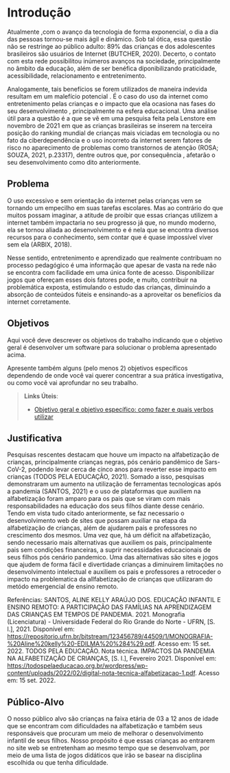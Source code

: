 # Introdução

Atualmente ,com o avanço da tecnologia de forma exponencial, o dia a dia das pessoas tornou-se mais ágil e dinâmico. Sob tal ótica, essa questão não se restringe ao público adulto: 89% das crianças e dos adolescentes brasileiros são usuários de Internet (BUTCHER, 2020). Decerto, o contato com esta rede possibilitou inúmeros avanços na sociedade, principalmente no âmbito da educação, além de ser benéfica diponibilizando praticidade, acessibilidade, relacionamento e entretenimento.

Analogamente, tais benefícios se forem utilizados de maneira indevida resultam em um malefício potencial . É o caso do uso da internet como entretenimento pelas crianças e o impacto que ela ocasiona nas fases do seu desenvolvimento , principalmente  na esfera educacional.  Uma análise útil para a questão é a que se vê em uma pesquisa feita pela Lenstore em novembro de 2021 em que  as crianças brasileiras se inserem na terceira posição do ranking mundial de crianças mais viciadas em tecnologia ou no fato da ciberdependência e o uso incorreto da internet serem fatores de risco no aparecimento de problemas como transtornos de atenção (ROSA; SOUZA, 2021, p.23317), dentre outros que, por consequência , afetarão o seu desenvolvimento como dito anteriormente.

## Problema 

O uso excessivo e sem orientação da internet pelas crianças vem se tornando um empecilho em suas tarefas escolares. Mas ao contrário do que muitos possam imaginar, a atitude de proibir que essas crianças utilizem a internet também impactaria no seu progresso já que, no mundo moderno, ela se tornou aliada ao desenvolvimento e é nela que se encontra diversos recursos para o conhecimento, sem contar que é quase impossível viver sem ela (ARBIX, 2018).
 
Nesse sentido, entretenimento e aprendizado que realmente contribuam no processo pedagógico é uma informação que apesar de vasta na rede não se encontra com facilidade em uma única fonte de acesso. Disponibilizar jogos que ofereçam esses dois fatores pode, e muito, contribuir na problemática exposta, estimulando o estudo das crianças, diminuindo a absorção de conteúdos fúteis e ensinando-as a aproveitar os benefícios da internet corretamente.

## Objetivos

Aqui você deve descrever os objetivos do trabalho indicando que o objetivo geral é desenvolver um software para solucionar o problema apresentado acima. 

Apresente também alguns (pelo menos 2) objetivos específicos dependendo de onde você vai querer concentrar a sua prática investigativa, ou como você vai aprofundar no seu trabalho.
 
> **Links Úteis**:
> - [Objetivo geral e objetivo específico: como fazer e quais verbos utilizar](https://blog.mettzer.com/diferenca-entre-objetivo-geral-e-objetivo-especifico/)

## Justificativa

Pesquisas rescentes destacam que houve um impacto na alfabetização de crianças, principalmente crianças negras, pós cenário pandêmico de Sars-CoV-2, podendo levar cerca de cinco anos para reverter esse impacto em crianças (TODOS PELA EDUCAÇÃO, 2021). Somado a isso, pesquisas demonstraram um aumento na utilização de ferramentas tecnologicas após a pandemia (SANTOS, 2021) e o uso de plataformas que auxiliem na alfabetização foram amparo para os pais que se viram com mais responsabilidades na educação dos seus filhos diante desse cenário. Tendo em vista tudo citado anteriormente, se faz necessario o desenvolvimento web de sites que possam auxiliar na etapa da alfabetização de crianças, além de ajudarem pais e professores no crescimento dos mesmos. Uma vez que, há um déficit na alfabetização, sendo necessario mais alternativas que auxiliem os pais, principalmente pais sem condições financeiras, a suprir necessidades educacionais de seus filhos pós cenário pandemico. Uma das alternativas são sites e jogos que ajudem de forma fácil e divertidade crianças a diminuirem limitações no desenvolvimento intelectual e auxiliem os pais e professores a retroceder o impacto na problematica da allfabetização de crianças que utilizaram do metódo emergencial de ensino remoto.

Referências:
SANTOS, ALINE KELLY ARAÚJO DOS. EDUCAÇÃO INFANTIL E ENSINO REMOTO: A PARTICIPAÇÃO DAS FAMÍLIAS NA APRENDIZAGEM DAS CRIANÇAS EM TEMPOS DE PANDEMIA. 2021. Monografia (Licenciatura) - Universidade Federal do Rio Grande do Norte - UFRN, [S. l.], 2021. Disponível em: https://repositorio.ufrn.br/bitstream/123456789/44509/1/MONOGRAFIA-%20Aline%20kelly%20-EDILMA%20%284%29.pdf. Acesso em: 15 set. 2022.
TODOS PELA EDUCAÇÃO. Nota técnica. IMPACTOS DA PANDEMIA NA ALFABETIZAÇÃO DE CRIANÇAS, [S. l.], Fevereiro 2021. Disponível em: https://todospelaeducacao.org.br/wordpress/wp-content/uploads/2022/02/digital-nota-tecnica-alfabetizacao-1.pdf. Acesso em: 15 set. 2022.


## Público-Alvo

O nosso  público alvo são crianças na faixa etária de 03 a 12 anos de idade que se encontram com dificuldades na alfabetização e também seus responsáveis que procuram um meio de melhorar o desenvolvimento infantil de seus filhos. Nosso propósito é que essas crianças ao entrarem no site web se entretenham ao mesmo tempo que se desenvolvam, por meio de uma lista de jogos didáticos que irão se basear na disciplina escolhida ou que tenha dificuldade.
